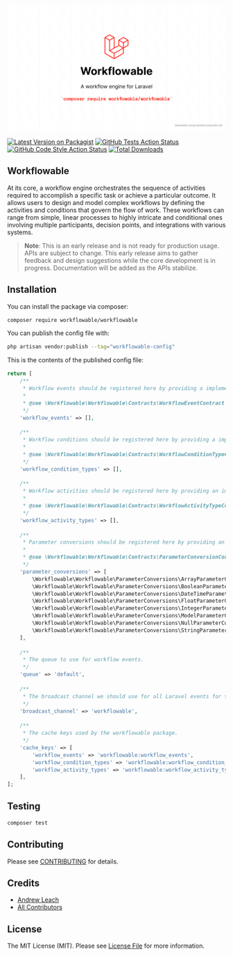 ![workflowable/workflowable](art/Workflowable.png)

[![Latest Version on Packagist](https://img.shields.io/packagist/v/workflowable/workflowable.svg?style=flat-square)](https://packagist.org/packages/workflowable/workflowable)
[![GitHub Tests Action Status](https://img.shields.io/github/actions/workflow/status/workflowable/workflowable/run-tests.yml?branch=master&label=tests&style=flat-square)](https://github.com/workflowable/workflowable/actions?query=workflowable%3Arun-tests+branch%3Amaster)
[![GitHub Code Style Action Status](https://img.shields.io/github/actions/workflow/status/workflowable/workflowable/fix-php-code-style-issues.yml?branch=master&label=code%20style&style=flat-square)](https://github.com/workflowable/workflowable/actions?query=workflowable%3A"Fix+PHP+code+style+issues"+branch%3Amaster)
[![Total Downloads](https://img.shields.io/packagist/dt/workflowable/workflowable.svg?style=flat-square)](https://packagist.org/packages/workflowable/workflowable)

## Workflowable

At its core, a workflow engine orchestrates the sequence of activities required to accomplish a specific task or achieve a particular outcome. It allows users to design and model complex workflows by defining the activities and conditions that govern the flow of work. These workflows can range from simple, linear processes to highly intricate and conditional ones involving multiple participants, decision points, and integrations with various systems.

> **Note**: This is an early release and is not ready for production usage. APIs are subject to change. This early release aims to gather feedback and design suggestions while the core development is in progress. Documentation will be added as the APIs stabilize.

## Installation

You can install the package via composer:

```bash
composer require workflowable/workflowable
```

You can publish the config file with:

```bash
php artisan vendor:publish --tag="workflowable-config"
```

This is the contents of the published config file:

```php
return [
    /**
     * Workflow events should be registered here by providing a implementation of a WorkflowEventContract.
     *
     * @see \Workflowable\Workflowable\Contracts\WorkflowEventContract
     */
    'workflow_events' => [],

    /**
     * Workflow conditions should be registered here by providing a implementation of a WorkflowConditionContract.
     *
     * @see \Workflowable\Workflowable\Contracts\WorkflowConditionTypeContract
     */
    'workflow_condition_types' => [],

    /**
     * Workflow activities should be registered here by providing an implementation of a workflowActivityTypeContract.
     *
     * @see \Workflowable\Workflowable\Contracts\WorkflowActivityTypeContract
     */
    'workflow_activity_types' => [],

    /**
     * Parameter conversions should be registered here by providing an implementation of a ParameterConversionContract.
     *
     * @see \Workflowable\Workflowable\Contracts\ParameterConversionContract
     */
    'parameter_conversions' => [
        \Workflowable\Workflowable\ParameterConversions\ArrayParameterConversion::class,
        \Workflowable\Workflowable\ParameterConversions\BooleanParameterConversion::class,
        \Workflowable\Workflowable\ParameterConversions\DateTimeParameterConversion::class,
        \Workflowable\Workflowable\ParameterConversions\FloatParameterConversion::class,
        \Workflowable\Workflowable\ParameterConversions\IntegerParameterConversion::class,
        \Workflowable\Workflowable\ParameterConversions\ModelParameterConversion::class,
        \Workflowable\Workflowable\ParameterConversions\NullParameterConversion::class,
        \Workflowable\Workflowable\ParameterConversions\StringParameterConversion::class,
    ],

    /**
     * The queue to use for workflow events.
     */
    'queue' => 'default',

    /**
     * The broadcast channel we should use for all Laravel events for the workflowable package.
     */
    'broadcast_channel' => 'workflowable',

    /**
     * The cache keys used by the workflowable package.
     */
    'cache_keys' => [
        'workflow_events' => 'workflowable:workflow_events',
        'workflow_condition_types' => 'workflowable:workflow_condition_types',
        'workflow_activity_types' => 'workflowable:workflow_activity_types',
    ],
];

```

## Testing

```bash
composer test
```

## Contributing

Please see [CONTRIBUTING](CONTRIBUTING.md) for details.

## Credits

- [Andrew Leach](https://github.com/Workflowable)
- [All Contributors](../../contributors)

## License

The MIT License (MIT). Please see [License File](LICENSE.md) for more information.
